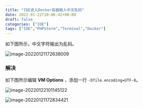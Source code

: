 ```yaml
---
title: "IDE进入Docker容器输入中文乱码"
date: 2022-01-22T10:06:42+08:00
draft: false
categories: ["IDE"]
tags: ["IDE","PHPStorm","Terminal","Docker"]
---
```


如下图所示，中文字符输出为乱码。

![image-20220121172638009](https://image.chance.fyi/image-20220121172638009.png)

### 解决

如下图所示编辑 **VM Options** ，添加一行 `-Dfile.encoding=UTF-8`。

![image-20220122101145122](https://image.chance.fyi/image-20220122101145122.png)

![image-20220121172834421](https://image.chance.fyi/image-20220121172834421.png)
